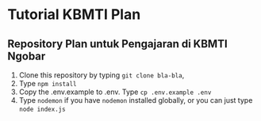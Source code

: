 # Tutorial KBMTI Plan
## Repository Plan untuk Pengajaran di KBMTI Ngobar

1. Clone this repository by typing `git clone bla-bla`,
2. Type `npm install`
3. Copy the .env.example to .env. Type `cp .env.example .env`
4. Type `nodemon` if you have `nodemon` installed globally, or you can just type `node index.js`
